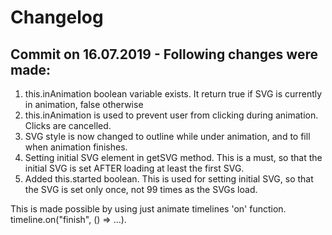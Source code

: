 # Changelog

## Commit on 16.07.2019 - Following changes were made:

1. this.inAnimation boolean variable exists. It return true if SVG is currently in animation, false otherwise
2. this.inAnimation is used to prevent user from clicking during animation. Clicks are cancelled.
3. SVG style is now changed to outline while under animation, and to fill when animation finishes.
4. Setting initial SVG element in getSVG method. This is a must, so that the initial SVG is set AFTER loading at least the first SVG.
5. Added this.started boolean. This is used for setting initial SVG, so that the SVG is set only once, not 99 times as the SVGs load.

This is made possible by using just animate timelines 'on' function. timeline.on("finish", () => ...).
